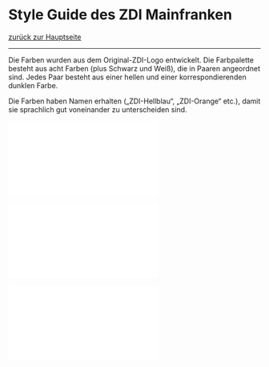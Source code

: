 # Style Guide des ZDI Mainfranken
[zurück zur Hauptseite](Readme.md)

---

Die Farben wurden aus dem Original-ZDI-Logo entwickelt. Die Farbpalette besteht aus acht Farben (plus Schwarz und Weiß), die in Paaren angeordnet sind. Jedes Paar besteht aus einer hellen und einer korrespondierenden dunklen Farbe.

Die Farben haben Namen erhalten („ZDI-Hellblau“, „ZDI-Orange“ etc.), damit sie sprachlich gut voneinander zu unterscheiden sind.

![ZDI-Farben (3).pdf](.attachments.935601/ZDI-Farben%20%283%29.pdf)

![Farbkombinationen.pdf](.attachments.935601/Farbkombinationen.pdf)

![ZDI-Magenta.pdf](.attachments.935601/ZDI-Magenta.pdf)